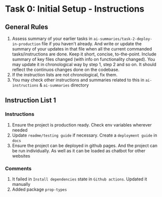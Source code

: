 <!-- /*
 * Ankur Mursalin
 *
 * https://encryptioner.github.io/
 *
 * Created on Mon Sep 01 2025
 */ -->

<!-- ## NOTE: You may use below instruction in claude from systematic command on claude
Assess the @ai-instructions/task-1-task-2-deploy-in-production.md file if u haven't already. 
Then follow the instructions of last instruction list of the file
Check this for reference: https://github.com/Encryptioner/markdown-to-slide/blob/master/ai-instructions/task-1-initial-setup.md -->


# Task 0: Initial Setup - Instructions

## General Rules
1. Assess summary of your earlier tasks in `ai-summaries/task-2-deploy-in-production` file if you haven't already. And write or update the summary of your updates in that file when all the current commanded tasks/instructions are done. Keep it short, concise, to-the-point. Include summary of key files changed (with info on functionality changed). You may update it in chronological way by step 1, step 2 and so on. It should reflect the continuos changes done on the codebase.
2. If the instruction lists are not chronological, fix them.
3. You may check other instructions and summaries related to this in `ai-instructions` & `ai-summaries` directory


## Instruction List 1

### Instructions
1. Ensure the project is production ready. Check env variables wherever needed
2. Update `readme/testing guide` if necessary. Create a `deployment guide` in `docs`
3. Ensure the project can be deployed in github pages. And the project can be run individually. As well as it can be loaded as chatbot for other websites


### Comments
1. It failed in `Install dependencies` state in `Github actions`. Updated it manually
2. Added package `prop-types`